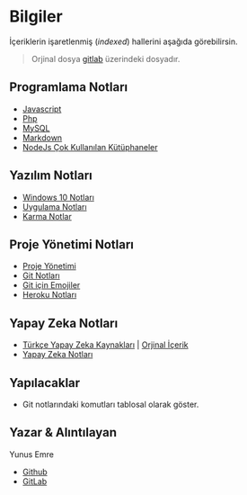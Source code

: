 # Bilgiler

İçeriklerin işaretlenmiş (*indexed*) hallerini aşağıda görebilirsin.

> Orjinal dosya [gitlab](https://gitlab.com/yedehrab/bilgiler) üzerindeki dosyadır.

## Programlama Notları

* [Javascript](Programlama%20Notlar%C4%B1/Javascript.md)
* [Php](Programlama%20Notlar%C4%B1/Php.md)
* [MySQL](Programlama%20Notlar%C4%B1/MySQL.md)
* [Markdown](Programlama%20Notlar%C4%B1/Markdown.md)
* [NodeJs Çok Kullanılan Kütüphaneler](Programlama%20Notlar%C4%B1/Nodejs%20%C3%87ok%20Kullan%C4%B1lan%20K%C3%BCt%C3%BCphaneler.md)

## Yazılım Notları

* [Windows 10 Notları](Yaz%C4%B1l%C4%B1m%20Notlar%C4%B1/Windows%2010%20Notlar%C4%B1.md)
* [Uygulama Notları](Yaz%C4%B1l%C4%B1m%20Notlar%C4%B1/Uygulama%20Notlar%C4%B1.md)
* [Karma Notlar](Yaz%C4%B1l%C4%B1m%20Notlar%C4%B1/Karma%20Notlar)

## Proje Yönetimi Notları

* [Proje Yönetimi](Proje%20Y%C3%B6netimi%20Notlar%C4%B1/Proje%20Y%C3%B6netimi.md)
* [Git Notları](Proje%20Y%C3%B6netimi%20Notlar%C4%B1/Git%20Notlar%C4%B1.md)
* [Git için Emojiler](Proje%20Y%C3%B6netimi%20Notlar%C4%B1/Git%20i%C3%A7in%20Emojiler.md)
* [Heroku Notları](Proje%20Y%C3%B6netimi%20Notlar%C4%B1/Heroku%20Notlar%C4%B1.md)

## Yapay Zeka Notları

* [Türkçe Yapay Zeka Kaynakları](Yapay%20Zeka%20Notlar%C4%B1.md/T%C3%BCrk%C3%A7e%20Yapay%20Zeka%20Kaynaklar%C4%B1.md) | [Orjinal İçerik](https://github.com/deeplearningturkiye/turkce-yapay-zeka-kaynaklari)
* [Yapay Zeka Notları](Yapay%20Zeka%20Notlar%C4%B1.md/Yapay%20Zeka%20Notlar%C4%B1.md)

## Yapılacaklar

* Git notlarındaki komutları tablosal olarak göster.

## Yazar & Alıntılayan

Yunus Emre

* [Github](https://github.com/yedehrab)
* [GitLab](https://gitlab.com/yedehrab)
